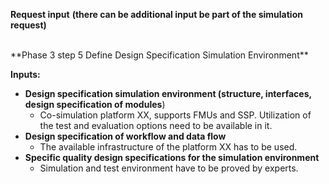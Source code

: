 **Request input**
**(there can be additional input be part of the simulation request)**

<br>
**Phase 3 step 5 Define Design Specification Simulation Environment**

**Inputs:**

* **Design specification simulation environment (structure, interfaces, design specification of modules**)
    * Co-simulation platform XX, supports FMUs and SSP. Utilization of the test and evaluation options need to be available in it.
* **Design specification of workflow and data flow**
    * The available infrastructure of the platform XX has to be used.
* **Specific quality design specifications for the simulation environment**
    * Simulation and test environment have to be proved by experts.